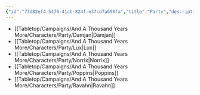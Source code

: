 ```yaml
---
{"id":"73d82ef4-5470-41cb-824f-e37cd7a690fa","title":"Party","description":"Party members.","publish":true,"date_created":"Tuesday, April 2nd 2024, 8:05:15 pm","date_modified":"Wednesday, April 10th 2024, 9:07:50 pm","cssclasses":["mado-heading"],"path":"Tabletop/Campaigns/And A Thousand Years More/Characters/Party/index.md","permalink":"/tabletop/campaigns/and-a-thousand-years-more/characters/party/index/","PassFrontmatter":true}
---
```



- [[Tabletop/Campaigns/And A Thousand Years More/Characters/Party/Damjan\|Damjan]]
- [[Tabletop/Campaigns/And A Thousand Years More/Characters/Party/Lux\|Lux]]
- [[Tabletop/Campaigns/And A Thousand Years More/Characters/Party/Norrix\|Norrix]]
- [[Tabletop/Campaigns/And A Thousand Years More/Characters/Party/Poppins\|Poppins]]
- [[Tabletop/Campaigns/And A Thousand Years More/Characters/Party/Ravahn\|Ravahn]]

